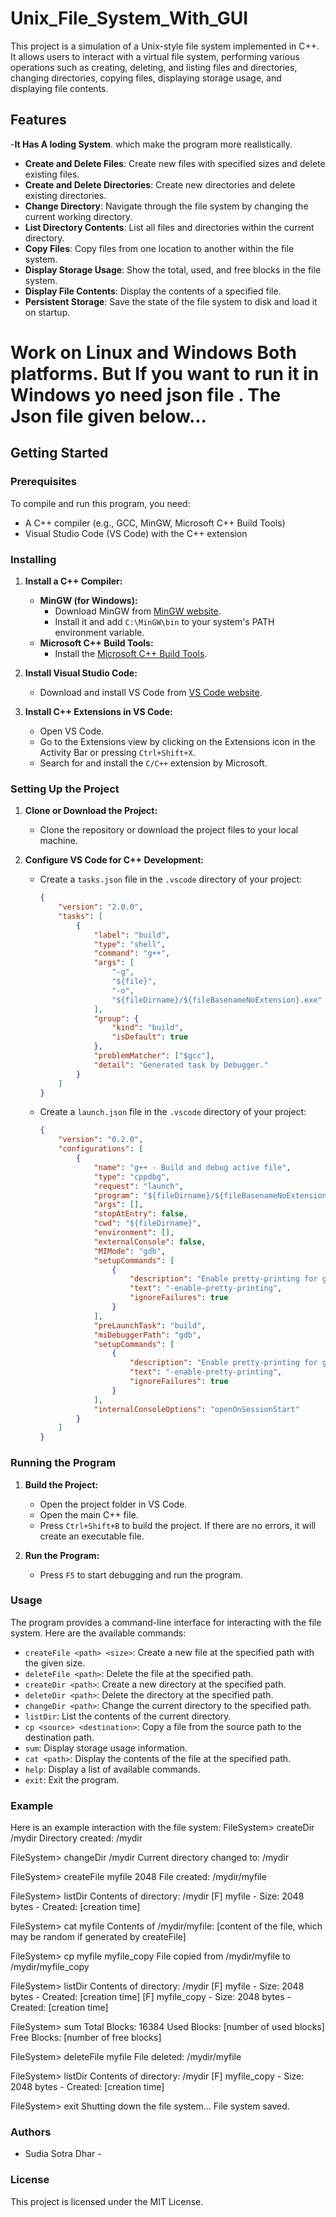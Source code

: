 # Unix_File_System_With_GUI

This project is a simulation of a Unix-style file system implemented in C++. It allows users to interact with a virtual file system, performing various operations such as creating, deleting, and listing files and directories, changing directories, copying files, displaying storage usage, and displaying file contents.

## Features
-**It Has A loding System**. which make the program more realistically.
- **Create and Delete Files**: Create new files with specified sizes and delete existing files.
- **Create and Delete Directories**: Create new directories and delete existing directories.
- **Change Directory**: Navigate through the file system by changing the current working directory.
- **List Directory Contents**: List all files and directories within the current directory.
- **Copy Files**: Copy files from one location to another within the file system.
- **Display Storage Usage**: Show the total, used, and free blocks in the file system.
- **Display File Contents**: Display the contents of a specified file.
- **Persistent Storage**: Save the state of the file system to disk and load it on startup.

# Work on Linux and Windows Both platforms. But If you want to run it in Windows yo need json file . The Json file given below...
## Getting Started

### Prerequisites

To compile and run this program, you need:

- A C++ compiler (e.g., GCC, MinGW, Microsoft C++ Build Tools)
- Visual Studio Code (VS Code) with the C++ extension

### Installing

1. **Install a C++ Compiler:**

   - **MinGW (for Windows):**
     - Download MinGW from [MinGW website](http://www.mingw.org/).
     - Install it and add `C:\MinGW\bin` to your system's PATH environment variable.
   - **Microsoft C++ Build Tools:**
     - Install the [Microsoft C++ Build Tools](https://visualstudio.microsoft.com/visual-cpp-build-tools/).

2. **Install Visual Studio Code:**
   - Download and install VS Code from [VS Code website](https://code.visualstudio.com/).

3. **Install C++ Extensions in VS Code:**
   - Open VS Code.
   - Go to the Extensions view by clicking on the Extensions icon in the Activity Bar or pressing `Ctrl+Shift+X`.
   - Search for and install the `C/C++` extension by Microsoft.

### Setting Up the Project

1. **Clone or Download the Project:**
   - Clone the repository or download the project files to your local machine.

2. **Configure VS Code for C++ Development:**
   - Create a `tasks.json` file in the `.vscode` directory of your project:
     ```json
     {
         "version": "2.0.0",
         "tasks": [
             {
                 "label": "build",
                 "type": "shell",
                 "command": "g++",
                 "args": [
                     "-g",
                     "${file}",
                     "-o",
                     "${fileDirname}/${fileBasenameNoExtension}.exe"
                 ],
                 "group": {
                     "kind": "build",
                     "isDefault": true
                 },
                 "problemMatcher": ["$gcc"],
                 "detail": "Generated task by Debugger."
             }
         ]
     }
     ```

   - Create a `launch.json` file in the `.vscode` directory of your project:
     ```json
     {
         "version": "0.2.0",
         "configurations": [
             {
                 "name": "g++ - Build and debug active file",
                 "type": "cppdbg",
                 "request": "launch",
                 "program": "${fileDirname}/${fileBasenameNoExtension}.exe",
                 "args": [],
                 "stopAtEntry": false,
                 "cwd": "${fileDirname}",
                 "environment": [],
                 "externalConsole": false,
                 "MIMode": "gdb",
                 "setupCommands": [
                     {
                         "description": "Enable pretty-printing for gdb",
                         "text": "-enable-pretty-printing",
                         "ignoreFailures": true
                     }
                 ],
                 "preLaunchTask": "build",
                 "miDebuggerPath": "gdb",
                 "setupCommands": [
                     {
                         "description": "Enable pretty-printing for gdb",
                         "text": "-enable-pretty-printing",
                         "ignoreFailures": true
                     }
                 ],
                 "internalConsoleOptions": "openOnSessionStart"
             }
         ]
     }
     ```

### Running the Program

1. **Build the Project:**
   - Open the project folder in VS Code.
   - Open the main C++ file.
   - Press `Ctrl+Shift+B` to build the project. If there are no errors, it will create an executable file.

2. **Run the Program:**
   - Press `F5` to start debugging and run the program.

### Usage

The program provides a command-line interface for interacting with the file system. Here are the available commands:

- `createFile <path> <size>`: Create a new file at the specified path with the given size.
- `deleteFile <path>`: Delete the file at the specified path.
- `createDir <path>`: Create a new directory at the specified path.
- `deleteDir <path>`: Delete the directory at the specified path.
- `changeDir <path>`: Change the current directory to the specified path.
- `listDir`: List the contents of the current directory.
- `cp <source> <destination>`: Copy a file from the source path to the destination path.
- `sum`: Display storage usage information.
- `cat <path>`: Display the contents of the file at the specified path.
- `help`: Display a list of available commands.
- `exit`: Exit the program.

### Example

Here is an example interaction with the file system:
FileSystem> createDir /mydir
Directory created: /mydir

FileSystem> changeDir /mydir
Current directory changed to: /mydir

FileSystem> createFile myfile 2048
File created: /mydir/myfile

FileSystem> listDir
Contents of directory: /mydir
[F] myfile - Size: 2048 bytes - Created: [creation time]

FileSystem> cat myfile
Contents of /mydir/myfile:
[content of the file, which may be random if generated by createFile]

FileSystem> cp myfile myfile_copy
File copied from /mydir/myfile to /mydir/myfile_copy

FileSystem> listDir
Contents of directory: /mydir
[F] myfile - Size: 2048 bytes - Created: [creation time]
[F] myfile_copy - Size: 2048 bytes - Created: [creation time]

FileSystem> sum
Total Blocks: 16384
Used Blocks: [number of used blocks]
Free Blocks: [number of free blocks]

FileSystem> deleteFile myfile
File deleted: /mydir/myfile

FileSystem> listDir
Contents of directory: /mydir
[F] myfile_copy - Size: 2048 bytes - Created: [creation time]

FileSystem> exit
Shutting down the file system...
File system saved.

### Authors

- Sudia Sotra Dhar - 

### License

This project is licensed under the MIT License.
